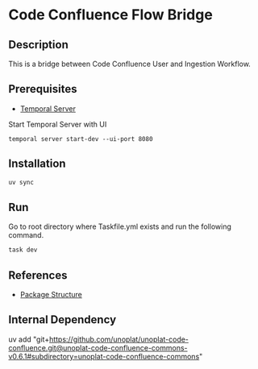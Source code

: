 # Code Confluence Flow Bridge


## Description

This is a bridge between Code Confluence User and Ingestion Workflow.

## Prerequisites

- [Temporal Server](https://docs.temporal.io/docs/get-started/set-up-a-local-server/)

Start Temporal Server with UI
```
temporal server start-dev --ui-port 8080
```

## Installation

```bash
uv sync 
```

## Run

Go to root directory where Taskfile.yml exists and run the following command.

```bash
task dev
```


## References

- [Package Structure](https://github.com/astral-sh/uv/issues/7341)


## Internal Dependency

uv add "git+https://github.com/unoplat/unoplat-code-confluence.git@unoplat-code-confluence-commons-v0.6.1#subdirectory=unoplat-code-confluence-commons"